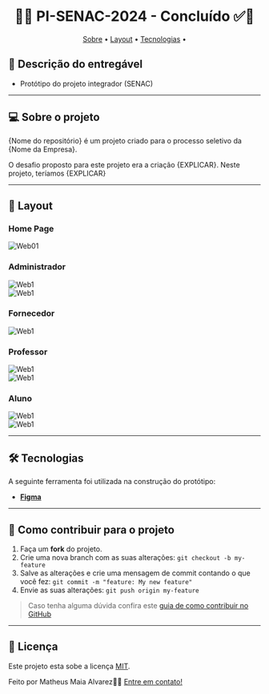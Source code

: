 <!-- MODELO PROJETO FINALIZADO -->
<h1 align="center"> 
	  🚀✅ PI-SENAC-2024 - Concluído ✅🚀
</h1>

<!-- ---------------------------------------------------------------------- -->

<!-- MODELO MENU DE NAVEGAÇÃO -->
<p align="center">
 <a href="#-sobre-o-projeto">Sobre</a> •
 <a href="#-layout">Layout</a> • 
 <a href="#-tecnologias">Tecnologias</a> • 
</p>

<!-- ---------------------------------------------------------------------- -->

## 📄 Descrição do entregável

- Protótipo do projeto integrador (SENAC)

---

<!-- ---------------------------------------------------------------------- -->

## 💻 Sobre o projeto

{Nome do repositório} é um projeto criado para o processo seletivo da {Nome da Empresa}.

O desafio proposto para este projeto era a criação {EXPLICAR}. Neste projeto, teríamos {EXPLICAR}

---
<!-- ---------------------------------------------------------------------- -->

<!-- EXEMPLO DE LAYOUT: -->
## 🎨 Layout

### Home Page
![Web01](https://github.com/MatheusAlvarez/PI-SENAC-2024/blob/main/_assets/01.png)<br>


### Administrador
![Web1](https://github.com/MatheusAlvarez/PI-SENAC-2024/blob/main/_assets/02.png)<br>
![Web1](https://github.com/MatheusAlvarez/PI-SENAC-2024/blob/main/_assets/02_02.png)<br>

### Fornecedor
![Web1](https://github.com/MatheusAlvarez/PI-SENAC-2024/blob/main/_assets/03.png)<br>

### Professor
![Web1](https://github.com/MatheusAlvarez/PI-SENAC-2024/blob/main/_assets/04.png)<br>
![Web1](https://github.com/MatheusAlvarez/PI-SENAC-2024/blob/main/_assets/02_02.png)<br>

### Aluno
![Web1](https://github.com/MatheusAlvarez/PI-SENAC-2024/blob/main/_assets/05.png)<br>
![Web1](https://github.com/MatheusAlvarez/PI-SENAC-2024/blob/main/_assets/02_02.png)<br>

---
<!-- ---------------------------------------------------------------------- -->

<!-- MODELO DE TECNOLOGIAS -->
## 🛠 Tecnologias

A seguinte ferramenta foi utilizada na construção do protótipo:

-   **[Figma](https://help.figma.com/hc/en-us)**

---

<!-- ---------------------------------------------------------------------- -->

<!-- MODELO DE COMO CONTRIBUIR PARA O PROJETO -->
## 💪 Como contribuir para o projeto

1. Faça um **fork** do projeto.
2. Crie uma nova branch com as suas alterações: `git checkout -b my-feature`
3. Salve as alterações e crie uma mensagem de commit contando o que você fez: `git commit -m "feature: My new feature"`
4. Envie as suas alterações: `git push origin my-feature`
> Caso tenha alguma dúvida confira este [guia de como contribuir no GitHub](./CONTRIBUTING.md)

---

<!-- ---------------------------------------------------------------------- -->

<!-- MODELO DE LICENÇA -->
## 📝 Licença

Este projeto esta sobe a licença [MIT](./LICENSE).

Feito por Matheus Maia Alvarez👋🏽 [Entre em contato!](https://br.linkedin.com/in/matheus-maia-alvarez-)

